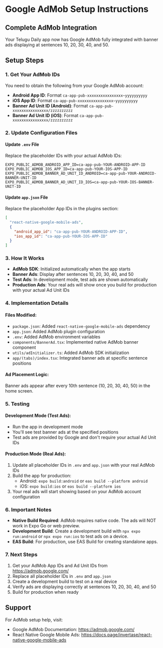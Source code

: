# Google AdMob Setup Instructions

## Complete AdMob Integration

Your Telugu Daily app now has Google AdMob fully integrated with banner ads displaying at sentences 10, 20, 30, 40, and 50.

## Setup Steps

### 1. Get Your AdMob IDs

You need to obtain the following from your Google AdMob account:

- **Android App ID**: Format `ca-app-pub-xxxxxxxxxxxxxxxx~yyyyyyyyyy`
- **iOS App ID**: Format `ca-app-pub-xxxxxxxxxxxxxxxx~yyyyyyyyyy`
- **Banner Ad Unit ID (Android)**: Format `ca-app-pub-xxxxxxxxxxxxxxxx/zzzzzzzzzz`
- **Banner Ad Unit ID (iOS)**: Format `ca-app-pub-xxxxxxxxxxxxxxxx/zzzzzzzzzz`

### 2. Update Configuration Files

#### Update `.env` File

Replace the placeholder IDs with your actual AdMob IDs:

```env
EXPO_PUBLIC_ADMOB_ANDROID_APP_ID=ca-app-pub-YOUR-ANDROID-APP-ID
EXPO_PUBLIC_ADMOB_IOS_APP_ID=ca-app-pub-YOUR-IOS-APP-ID
EXPO_PUBLIC_ADMOB_BANNER_AD_UNIT_ID_ANDROID=ca-app-pub-YOUR-ANDROID-BANNER-UNIT-ID
EXPO_PUBLIC_ADMOB_BANNER_AD_UNIT_ID_IOS=ca-app-pub-YOUR-IOS-BANNER-UNIT-ID
```

#### Update `app.json` File

Replace the placeholder App IDs in the plugins section:

```json
[
  "react-native-google-mobile-ads",
  {
    "android_app_id": "ca-app-pub-YOUR-ANDROID-APP-ID",
    "ios_app_id": "ca-app-pub-YOUR-IOS-APP-ID"
  }
]
```

### 3. How It Works

- **AdMob SDK**: Initialized automatically when the app starts
- **Banner Ads**: Display after sentences 10, 20, 30, 40, and 50
- **Test Ads**: In development mode, test ads are shown automatically
- **Production Ads**: Your real ads will show once you build for production with your actual Ad Unit IDs

### 4. Implementation Details

#### Files Modified:
- `package.json`: Added `react-native-google-mobile-ads` dependency
- `app.json`: Added AdMob plugin configuration
- `.env`: Added AdMob environment variables
- `components/BannerAd.tsx`: Implemented native AdMob banner component
- `utils/adInitializer.ts`: Added AdMob SDK initialization
- `app/(tabs)/index.tsx`: Integrated banner ads at specific sentence positions

#### Ad Placement Logic:
Banner ads appear after every 10th sentence (10, 20, 30, 40, 50) in the home screen.

### 5. Testing

#### Development Mode (Test Ads):
- Run the app in development mode
- You'll see test banner ads at the specified positions
- Test ads are provided by Google and don't require your actual Ad Unit IDs

#### Production Mode (Real Ads):
1. Update all placeholder IDs in `.env` and `app.json` with your real AdMob IDs
2. Build the app for production:
   - Android: `expo build:android` or `eas build --platform android`
   - iOS: `expo build:ios` or `eas build --platform ios`
3. Your real ads will start showing based on your AdMob account configuration

### 6. Important Notes

- **Native Build Required**: AdMob requires native code. The ads will NOT work in Expo Go or web preview.
- **Development Build**: Create a development build with `npx expo run:android` or `npx expo run:ios` to test ads on a device.
- **EAS Build**: For production, use EAS Build for creating standalone apps.

### 7. Next Steps

1. Get your AdMob App IDs and Ad Unit IDs from https://admob.google.com/
2. Replace all placeholder IDs in `.env` and `app.json`
3. Create a development build to test on a real device
4. Verify ads are displaying correctly at sentences 10, 20, 30, 40, and 50
5. Build for production when ready

## Support

For AdMob setup help, visit:
- Google AdMob Documentation: https://admob.google.com/
- React Native Google Mobile Ads: https://docs.page/invertase/react-native-google-mobile-ads
